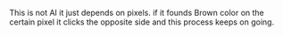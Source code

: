This is not AI it just depends on pixels. if it founds Brown color on the certain pixel it clicks the opposite side and this process keeps on going.
